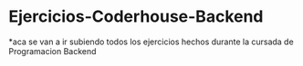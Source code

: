 # Ejercicios-Coderhouse-Backend

*aca se van a ir subiendo todos los ejercicios hechos durante la cursada de Programacion Backend
